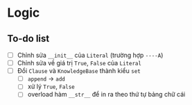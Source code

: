 # Logic

## To-do list

- [ ] Chỉnh sửa `__init__` của `Literal` (trường hợp `----A`)
- [ ] Chỉnh sửa về giá trị `True`, `False` của `Literal`
- [ ] Đổi `Clause` và `KnowledgeBase` thành kiểu `set`
    - [ ] `append` -> `add`
    - [ ] xử lý `True`, `False`
    - [ ] overload hàm `__str__` để in ra theo thứ tự bảng chữ cái
